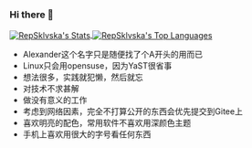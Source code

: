 ### Hi there 👋

<a align="center" href="https://github.com/RepSklvska">
<img align="center" alt="RepSklvska's Stats" src="https://github-readme-stats.vercel.app/api?username=RepSklvska&show_icons=true&hide_border=true&count_private=true" />
<img align="center" alt="RepSklvska's Top Languages" src="https://github-readme-stats.vercel.app/api/top-langs/?username=RepSklvska&show_icons=true&hide_border=true&layout=compact" />
</a>

- Alexander这个名字只是随便找了个A开头的用而已
- Linux只会用opensuse，因为YaST很省事
- 想法很多，实践就犯懒，然后就忘
- 对技术不求甚解
- 做没有意义的工作
- 考虑到网络因素，完全不打算公开的东西会优先提交到Gitee上
- 喜欢明亮的配色，常用软件不喜欢用深颜色主题
- 手机上喜欢用很大的字号看任何东西

<!--
**RepSklvska/RepSklvska** is a ✨ _special_ ✨ repository because its `README.md` (this file) appears on your GitHub profile.

Here are some ideas to get you started:

- 🔭 I’m currently working on ...
- 🌱 I’m currently learning ...
- 👯 I’m looking to collaborate on ...
- 🤔 I’m looking for help with ...
- 💬 Ask me about ...
- 📫 How to reach me: ...
- 😄 Pronouns: ...
- ⚡ Fun fact: ...
-->
